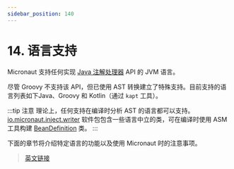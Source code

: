 ```yaml
---
sidebar_position: 140
---
```


# 14. 语言支持

Micronaut 支持任何实现 [Java 注解处理器](https://docs.oracle.com/javase/8/docs/api/javax/annotation/processing/package-summary.html) API 的 JVM 语言。

尽管 Groovy 不支持该 API，但已使用 AST 转换建立了特殊支持。目前支持的语言列表如下Java、Groovy 和 Kotlin（通过 `kapt` 工具）。

:::tip 注意
理论上，任何支持在编译时分析 AST 的语言都可以支持。[io.micronaut.inject.writer](https://micronaut-projects.github.io/micronaut-docs-mn3/3.9.4/api/io/micronaut/inject/writer/package-summary.html) 软件包包含一些语言中立的类，可在编译时使用 ASM 工具构建 [BeanDefinition](https://micronaut-projects.github.io/micronaut-docs-mn3/3.9.4/api/io/micronaut/inject/BeanDefinition.html) 类。
:::

下面的章节将介绍特定语言的功能以及使用 Micronaut 时的注意事项。

> [英文链接](https://micronaut-projects.github.io/micronaut-docs-mn3/3.9.4/guide/index.html#languageSupport)
